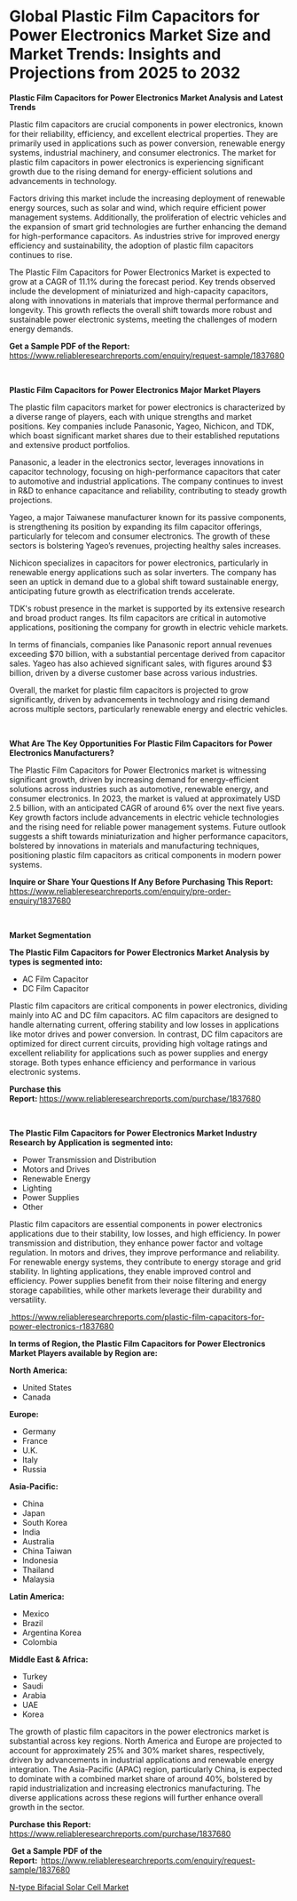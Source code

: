 <p><h1>Global Plastic Film Capacitors for Power Electronics Market Size and Market Trends: Insights and Projections from 2025 to 2032</h1></p><p><strong>Plastic Film Capacitors for Power Electronics Market Analysis and Latest Trends</strong></p>
<p><p>Plastic film capacitors are crucial components in power electronics, known for their reliability, efficiency, and excellent electrical properties. They are primarily used in applications such as power conversion, renewable energy systems, industrial machinery, and consumer electronics. The market for plastic film capacitors in power electronics is experiencing significant growth due to the rising demand for energy-efficient solutions and advancements in technology.</p><p>Factors driving this market include the increasing deployment of renewable energy sources, such as solar and wind, which require efficient power management systems. Additionally, the proliferation of electric vehicles and the expansion of smart grid technologies are further enhancing the demand for high-performance capacitors. As industries strive for improved energy efficiency and sustainability, the adoption of plastic film capacitors continues to rise.</p><p>The Plastic Film Capacitors for Power Electronics Market is expected to grow at a CAGR of 11.1% during the forecast period. Key trends observed include the development of miniaturized and high-capacity capacitors, along with innovations in materials that improve thermal performance and longevity. This growth reflects the overall shift towards more robust and sustainable power electronic systems, meeting the challenges of modern energy demands.</p></p>
<p><strong>Get a Sample PDF of the Report:&nbsp;</strong> <a href="https://www.reliableresearchreports.com/enquiry/request-sample/1837680?utm_campaign=2216&utm_medium=2&utm_source=Github&utm_content=ia&utm_term=07042025&utm_id=plastic-film-capacitors-for-power-electronics">https://www.reliableresearchreports.com/enquiry/request-sample/1837680</a></p>
<p>&nbsp;</p>
<p><strong>Plastic Film Capacitors for Power Electronics Major Market Players</strong></p>
<p><p>The plastic film capacitors market for power electronics is characterized by a diverse range of players, each with unique strengths and market positions. Key companies include Panasonic, Yageo, Nichicon, and TDK, which boast significant market shares due to their established reputations and extensive product portfolios.</p><p>Panasonic, a leader in the electronics sector, leverages innovations in capacitor technology, focusing on high-performance capacitors that cater to automotive and industrial applications. The company continues to invest in R&D to enhance capacitance and reliability, contributing to steady growth projections.</p><p>Yageo, a major Taiwanese manufacturer known for its passive components, is strengthening its position by expanding its film capacitor offerings, particularly for telecom and consumer electronics. The growth of these sectors is bolstering Yageo’s revenues, projecting healthy sales increases.</p><p>Nichicon specializes in capacitors for power electronics, particularly in renewable energy applications such as solar inverters. The company has seen an uptick in demand due to a global shift toward sustainable energy, anticipating future growth as electrification trends accelerate.</p><p>TDK's robust presence in the market is supported by its extensive research and broad product ranges. Its film capacitors are critical in automotive applications, positioning the company for growth in electric vehicle markets.</p><p>In terms of financials, companies like Panasonic report annual revenues exceeding $70 billion, with a substantial percentage derived from capacitor sales. Yageo has also achieved significant sales, with figures around $3 billion, driven by a diverse customer base across various industries.</p><p>Overall, the market for plastic film capacitors is projected to grow significantly, driven by advancements in technology and rising demand across multiple sectors, particularly renewable energy and electric vehicles.</p></p>
<p>&nbsp;</p>
<p><strong>What Are The Key Opportunities For Plastic Film Capacitors for Power Electronics Manufacturers?</strong></p>
<p><p>The Plastic Film Capacitors for Power Electronics market is witnessing significant growth, driven by increasing demand for energy-efficient solutions across industries such as automotive, renewable energy, and consumer electronics. In 2023, the market is valued at approximately USD 2.5 billion, with an anticipated CAGR of around 6% over the next five years. Key growth factors include advancements in electric vehicle technologies and the rising need for reliable power management systems. Future outlook suggests a shift towards miniaturization and higher performance capacitors, bolstered by innovations in materials and manufacturing techniques, positioning plastic film capacitors as critical components in modern power systems.</p></p>
<p><strong>Inquire or Share Your Questions If Any Before Purchasing This Report:</strong> <a href="https://www.reliableresearchreports.com/enquiry/pre-order-enquiry/1837680?utm_campaign=2216&utm_medium=2&utm_source=Github&utm_content=ia&utm_term=07042025&utm_id=plastic-film-capacitors-for-power-electronics">https://www.reliableresearchreports.com/enquiry/pre-order-enquiry/1837680</a></p>
<p>&nbsp;</p>
<p><strong>Market Segmentation</strong></p>
<p><strong>The Plastic Film Capacitors for Power Electronics Market Analysis by types is segmented into:</strong></p>
<p><ul><li>AC Film Capacitor</li><li>DC Film Capacitor</li></ul></p>
<p><p>Plastic film capacitors are critical components in power electronics, dividing mainly into AC and DC film capacitors. AC film capacitors are designed to handle alternating current, offering stability and low losses in applications like motor drives and power conversion. In contrast, DC film capacitors are optimized for direct current circuits, providing high voltage ratings and excellent reliability for applications such as power supplies and energy storage. Both types enhance efficiency and performance in various electronic systems.</p></p>
<p><strong>Purchase this Report:&nbsp;</strong><a href="https://www.reliableresearchreports.com/purchase/1837680?utm_campaign=2216&utm_medium=2&utm_source=Github&utm_content=ia&utm_term=07042025&utm_id=plastic-film-capacitors-for-power-electronics">https://www.reliableresearchreports.com/purchase/1837680</a></p>
<p>&nbsp;</p>
<p><strong>The Plastic Film Capacitors for Power Electronics Market Industry Research by Application is segmented into:</strong></p>
<p><ul><li>Power Transmission and Distribution</li><li>Motors and Drives</li><li>Renewable Energy</li><li>Lighting</li><li>Power Supplies</li><li>Other</li></ul></p>
<p><p>Plastic film capacitors are essential components in power electronics applications due to their stability, low losses, and high efficiency. In power transmission and distribution, they enhance power factor and voltage regulation. In motors and drives, they improve performance and reliability. For renewable energy systems, they contribute to energy storage and grid stability. In lighting applications, they enable improved control and efficiency. Power supplies benefit from their noise filtering and energy storage capabilities, while other markets leverage their durability and versatility.</p></p>
<p><a href="https://www.reliableresearchreports.com/plastic-film-capacitors-for-power-electronics-r1837680?utm_campaign=2216&utm_medium=2&utm_source=Github&utm_content=ia&utm_term=07042025&utm_id=plastic-film-capacitors-for-power-electronics">&nbsp;https://www.reliableresearchreports.com/plastic-film-capacitors-for-power-electronics-r1837680</a></p>
<p><strong>In terms of Region, the Plastic Film Capacitors for Power Electronics Market Players available by Region are:</strong></p>
<p>
    <p> <strong> North America: </strong>
        <ul>
            <li>United States</li>
            <li>Canada</li>
        </ul>
        </p> 
    <p> <strong> Europe: </strong>
        <ul>
            <li>Germany</li>
            <li>France</li>
            <li>U.K.</li>
            <li>Italy</li>
            <li>Russia</li>
        </ul>
        </p> 
    <p> <strong> Asia-Pacific: </strong>
        <ul>
            <li>China</li>
            <li>Japan</li>
            <li>South Korea</li>
            <li>India</li>
            <li>Australia</li>
            <li>China Taiwan</li>
            <li>Indonesia</li>
            <li>Thailand</li>
            <li>Malaysia</li>
        </ul>
        </p> 
    <p> <strong> Latin America: </strong>
        <ul>
            <li>Mexico</li>
            <li>Brazil</li>
            <li>Argentina Korea</li>
            <li>Colombia</li>
        </ul>
        </p> 
    <p> <strong> Middle East & Africa: </strong>
        <ul>
            <li>Turkey</li>
            <li>Saudi</li>
            <li>Arabia</li>
            <li>UAE</li>
            <li>Korea</li>
        </ul>
    </p>
    </p>
<p><p>The growth of plastic film capacitors in the power electronics market is substantial across key regions. North America and Europe are projected to account for approximately 25% and 30% market shares, respectively, driven by advancements in industrial applications and renewable energy integration. The Asia-Pacific (APAC) region, particularly China, is expected to dominate with a combined market share of around 40%, bolstered by rapid industrialization and increasing electronics manufacturing. The diverse applications across these regions will further enhance overall growth in the sector.</p></p>
<p><strong>Purchase this Report: </strong><a href="https://www.reliableresearchreports.com/purchase/1837680?utm_campaign=2216&utm_medium=2&utm_source=Github&utm_content=ia&utm_term=07042025&utm_id=plastic-film-capacitors-for-power-electronics">https://www.reliableresearchreports.com/purchase/1837680</a></p>
<p>&nbsp;<strong>Get a Sample PDF of the Report:&nbsp;&nbsp;</strong><a href="https://www.reliableresearchreports.com/enquiry/request-sample/1837680?utm_campaign=2216&utm_medium=2&utm_source=Github&utm_content=ia&utm_term=07042025&utm_id=plastic-film-capacitors-for-power-electronics">https://www.reliableresearchreports.com/enquiry/request-sample/1837680</a></p>
<p><strong></strong></p>
<p><p><a href="https://github.com/ygfu6u/Market-Research-Report-List-2/blob/main/n-type-bifacial-solar-cell-market.md?utm_campaign=2216&utm_medium=2&utm_source=Github&utm_content=ia&utm_term=07042025&utm_id=plastic-film-capacitors-for-power-electronics">N-type Bifacial Solar Cell Market</a></p></p>